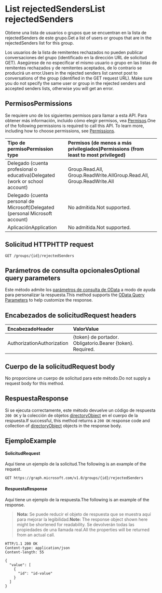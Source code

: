 # <a name="list-rejectedsenders"></a><span data-ttu-id="d5745-101">List rejectedSenders</span><span class="sxs-lookup"><span data-stu-id="d5745-101">List rejectedSenders</span></span>
<span data-ttu-id="d5745-102">Obtiene una lista de usuarios o grupos que se encuentran en la lista de rejectedSenders de este grupo.</span><span class="sxs-lookup"><span data-stu-id="d5745-102">Get a list of users or groups that are in the rejectedSenders list for this group.</span></span> 

<span data-ttu-id="d5745-p101">Los usuarios de la lista de remitentes rechazados no pueden publicar conversaciones del grupo (identificado en la dirección URL de solicitud GET). Asegúrese de no especificar el mismo usuario o grupo en las listas de remitentes rechazados y de remitentes aceptados, de lo contrario se producirá un error.</span><span class="sxs-lookup"><span data-stu-id="d5745-p101">Users in the rejected senders list cannot post to conversations of the group (identified in the GET request URL). Make sure you do not specify the same user or group in the rejected senders and accepted senders lists, otherwise you will get an error.</span></span>

## <a name="permissions"></a><span data-ttu-id="d5745-105">Permisos</span><span class="sxs-lookup"><span data-stu-id="d5745-105">Permissions</span></span>
<span data-ttu-id="d5745-p102">Se requiere uno de los siguientes permisos para llamar a esta API. Para obtener más información, incluido cómo elegir permisos, vea [Permisos](../../../concepts/permissions_reference.md).</span><span class="sxs-lookup"><span data-stu-id="d5745-p102">One of the following permissions is required to call this API. To learn more, including how to choose permissions, see [Permissions](../../../concepts/permissions_reference.md).</span></span>

|<span data-ttu-id="d5745-108">Tipo de permiso</span><span class="sxs-lookup"><span data-stu-id="d5745-108">Permission type</span></span>      | <span data-ttu-id="d5745-109">Permisos (de menos a más privilegiados)</span><span class="sxs-lookup"><span data-stu-id="d5745-109">Permissions (from least to most privileged)</span></span>              |
|:--------------------|:---------------------------------------------------------|
|<span data-ttu-id="d5745-110">Delegado (cuenta profesional o educativa)</span><span class="sxs-lookup"><span data-stu-id="d5745-110">Delegated (work or school account)</span></span> | <span data-ttu-id="d5745-111">Group.Read.All, Group.ReadWrite.All</span><span class="sxs-lookup"><span data-stu-id="d5745-111">Group.Read.All, Group.ReadWrite.All</span></span>    |
|<span data-ttu-id="d5745-112">Delegado (cuenta personal de Microsoft)</span><span class="sxs-lookup"><span data-stu-id="d5745-112">Delegated (personal Microsoft account)</span></span> | <span data-ttu-id="d5745-113">No admitida.</span><span class="sxs-lookup"><span data-stu-id="d5745-113">Not supported.</span></span>    |
|<span data-ttu-id="d5745-114">Aplicación</span><span class="sxs-lookup"><span data-stu-id="d5745-114">Application</span></span> | <span data-ttu-id="d5745-115">No admitida.</span><span class="sxs-lookup"><span data-stu-id="d5745-115">Not supported.</span></span> |

## <a name="http-request"></a><span data-ttu-id="d5745-116">Solicitud HTTP</span><span class="sxs-lookup"><span data-stu-id="d5745-116">HTTP request</span></span>
<!-- { "blockType": "ignored" } -->
```http
GET /groups/{id}/rejectedSenders
```
## <a name="optional-query-parameters"></a><span data-ttu-id="d5745-117">Parámetros de consulta opcionales</span><span class="sxs-lookup"><span data-stu-id="d5745-117">Optional query parameters</span></span>
<span data-ttu-id="d5745-118">Este método admite los [parámetros de consulta de OData](../../../concepts/query_parameters.md) a modo de ayuda para personalizar la respuesta.</span><span class="sxs-lookup"><span data-stu-id="d5745-118">This method supports the [OData Query Parameters](../../../concepts/query_parameters.md) to help customize the response.</span></span>

## <a name="request-headers"></a><span data-ttu-id="d5745-119">Encabezados de solicitud</span><span class="sxs-lookup"><span data-stu-id="d5745-119">Request headers</span></span>
| <span data-ttu-id="d5745-120">Encabezado</span><span class="sxs-lookup"><span data-stu-id="d5745-120">Header</span></span>       | <span data-ttu-id="d5745-121">Valor</span><span class="sxs-lookup"><span data-stu-id="d5745-121">Value</span></span> |
|:---------------|:--------|
| <span data-ttu-id="d5745-122">Authorization</span><span class="sxs-lookup"><span data-stu-id="d5745-122">Authorization</span></span>  | <span data-ttu-id="d5745-p103">{token} de portador. Obligatorio.</span><span class="sxs-lookup"><span data-stu-id="d5745-p103">Bearer {token}. Required.</span></span>  |

## <a name="request-body"></a><span data-ttu-id="d5745-125">Cuerpo de la solicitud</span><span class="sxs-lookup"><span data-stu-id="d5745-125">Request body</span></span>
<span data-ttu-id="d5745-126">No proporcione un cuerpo de solicitud para este método.</span><span class="sxs-lookup"><span data-stu-id="d5745-126">Do not supply a request body for this method.</span></span>

## <a name="response"></a><span data-ttu-id="d5745-127">Respuesta</span><span class="sxs-lookup"><span data-stu-id="d5745-127">Response</span></span>
<span data-ttu-id="d5745-128">Si se ejecuta correctamente, este método devuelve un código de respuesta `200 OK` y la colección de objetos [directoryObject](../resources/directoryobject.md) en el cuerpo de la respuesta.</span><span class="sxs-lookup"><span data-stu-id="d5745-128">If successful, this method returns a `200 OK` response code and collection of [directoryObject](../resources/directoryobject.md) objects in the response body.</span></span>

## <a name="example"></a><span data-ttu-id="d5745-129">Ejemplo</span><span class="sxs-lookup"><span data-stu-id="d5745-129">Example</span></span>
#### <a name="request"></a><span data-ttu-id="d5745-130">Solicitud</span><span class="sxs-lookup"><span data-stu-id="d5745-130">Request</span></span>
<span data-ttu-id="d5745-131">Aquí tiene un ejemplo de la solicitud.</span><span class="sxs-lookup"><span data-stu-id="d5745-131">The following is an example of the request.</span></span>
<!-- {
  "blockType": "request",
  "name": "get_rejectedsenders"
}-->
```http
GET https://graph.microsoft.com/v1.0/groups/{id}/rejectedSenders
```

#### <a name="response"></a><span data-ttu-id="d5745-132">Respuesta</span><span class="sxs-lookup"><span data-stu-id="d5745-132">Response</span></span>
<span data-ttu-id="d5745-133">Aquí tiene un ejemplo de la respuesta.</span><span class="sxs-lookup"><span data-stu-id="d5745-133">The following is an example of the response.</span></span>
><span data-ttu-id="d5745-134">**Nota:** Se puede reducir el objeto de respuesta que se muestra aquí para mejorar la legibilidad.</span><span class="sxs-lookup"><span data-stu-id="d5745-134">**Note:** The response object shown here might be shortened for readability.</span></span> <span data-ttu-id="d5745-135">Se devolverán todas las propiedades de una llamada real.</span><span class="sxs-lookup"><span data-stu-id="d5745-135">All the properties will be returned from an actual call.</span></span>
<!-- {
  "blockType": "response",
  "truncated": true,
  "@odata.type": "microsoft.graph.directoryObject",
  "isCollection": true
} -->
```http
HTTP/1.1 200 OK
Content-type: application/json
Content-length: 55

{
  "value": [
    {
      "id": "id-value"
    }
  ]
}
```

<!-- uuid: 8fcb5dbc-d5aa-4681-8e31-b001d5168d79
2015-10-25 14:57:30 UTC -->
<!-- {
  "type": "#page.annotation",
  "description": "List rejectedSenders",
  "keywords": "",
  "section": "documentation",
  "tocPath": ""
}-->